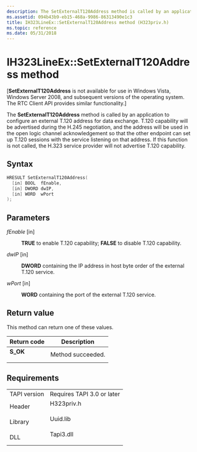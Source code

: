 ```yaml
---
description: The SetExternalT120Address method is called by an application to configure an external T.120 address for data exchange.
ms.assetid: 094b43b9-eb15-468a-9986-86313490e1c3
title: IH323LineEx::SetExternalT120Address method (H323priv.h)
ms.topic: reference
ms.date: 05/31/2018
---
```


# IH323LineEx::SetExternalT120Address method

\[**SetExternalT120Address** is not available for use in Windows Vista, Windows Server 2008, and subsequent versions of the operating system. The RTC Client API provides similar functionality.\]

The **SetExternalT120Address** method is called by an application to configure an external T.120 address for data exchange. T.120 capability will be advertised during the H.245 negotiation, and the address will be used in the open logic channel acknowledgement so that the other endpoint can set up T.120 sessions with the service listening on that address. If this function is not called, the H.323 service provider will not advertise T.120 capability.

## Syntax


```C++
HRESULT SetExternalT120Address(
  [in] BOOL  fEnable,
  [in] DWORD dwIP,
  [in] WORD  wPort
);
```



## Parameters

<dl> <dt>

*fEnable* \[in\]
</dt> <dd>

**TRUE** to enable T.120 capability; **FALSE** to disable T.120 capability.

</dd> <dt>

*dwIP* \[in\]
</dt> <dd>

**DWORD** containing the IP address in host byte order of the external T.120 service.

</dd> <dt>

*wPort* \[in\]
</dt> <dd>

**WORD** containing the port of the external T.120 service.

</dd> </dl>

## Return value

This method can return one of these values.



| Return code                                                                          | Description                  |
|--------------------------------------------------------------------------------------|------------------------------|
| <dl> <dt>**S\_OK**</dt> </dl> | Method succeeded.<br/> |



 

## Requirements



|                         |                                                                                       |
|-------------------------|---------------------------------------------------------------------------------------|
| TAPI version<br/> | Requires TAPI 3.0 or later<br/>                                                 |
| Header<br/>       | <dl> <dt>H323priv.h</dt> </dl> |
| Library<br/>      | <dl> <dt>Uuid.lib</dt> </dl>   |
| DLL<br/>          | <dl> <dt>Tapi3.dll</dt> </dl>  |



 

 




